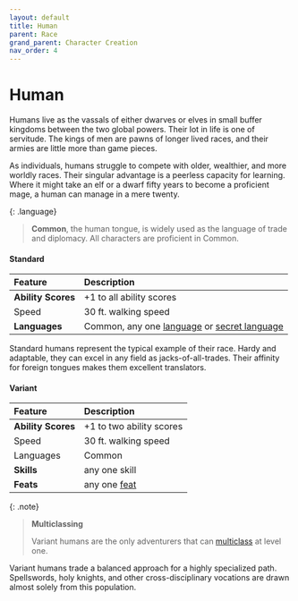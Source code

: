 ```yaml
---
layout: default
title: Human
parent: Race
grand_parent: Character Creation
nav_order: 4
---
```


# Human

Humans live as the vassals of either dwarves or elves in small buffer kingdoms between the two global powers. Their lot in life is one of servitude. The kings of men are pawns of longer lived races, and their armies are little more than game pieces.

As individuals, humans struggle to compete with older, wealthier, and more worldly races. Their singular advantage is a peerless capacity for learning. Where it might take an elf or a dwarf fifty years to become a proficient mage, a human can manage in a mere twenty.

{: .language}
> **Common**, the human tongue, is widely used as the language of trade and diplomacy. All characters are proficient in Common.


#### Standard

| Feature            | Description                                                           |
| :----------------- | :-------------------------------------------------------------------- |
| **Ability Scores** | +1 to all ability scores                                              |
| Speed              | 30 ft. walking speed                                                  |
| **Languages**      | Common, any one [language](../../more/languages/index) or [secret language](../../more/languages/secret_languages) |

Standard humans represent the typical example of their race. Hardy and adaptable, they can excel in any field as jacks-of-all-trades. Their affinity for foreign tongues makes them excellent translators.


#### Variant

| Feature            | Description                         |
| :----------------- | :---------------------------------- |
| **Ability Scores** | +1 to two ability scores            |
| Speed              | 30 ft. walking speed                |
| Languages          | Common                              |
| **Skills**         | any one skill                       |
| **Feats**          | any one [feat](../../more/feats) |

{: .note}
> **Multiclassing**
> 
> Variant humans are the only adventurers that can [multiclass](../../more/feats/multiclassing) at level one.

Variant humans trade a balanced approach for a highly specialized path. Spellswords, holy knights, and other cross-disciplinary vocations are drawn almost solely from this population.
